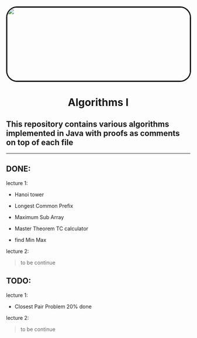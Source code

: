 <p align="center" >
  <img src="https://imgur.com/UX3E4MH.png" img width="500" height="200" style="border-radius: 30px 30px 30px 30px;border: 3px solid black" />
</p>

<div>
  <h1 style="text-align:center">Algorithms I</h1>
</div>
<div>
   <h2>This repository contains various algorithms implemented in Java with proofs as comments on top of each file</h2>
</div>

---
## **DONE**:


  lecture 1:

 - Hanoi tower

 - Longest Common Prefix

 - Maximum Sub Array

 - Master Theorem TC calculator

 - find Min Max

 lecture 2:

>to be continue


## **TODO**:

  lecture 1:

  - Closest Pair Problem 20% done
  

lecture 2:
>to be continue
 
